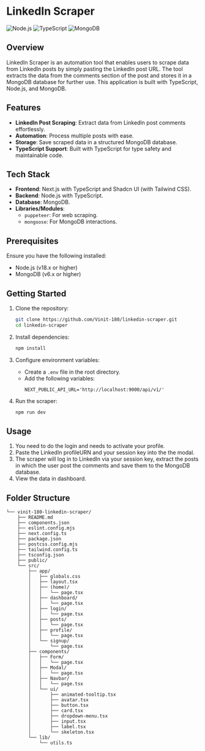 # LinkedIn Scraper
![Node.js](https://img.shields.io/badge/node.js-v19.x-brightgreen)
![TypeScript](https://img.shields.io/badge/typescript-v5.x-blue)
![MongoDB](https://img.shields.io/badge/mongodb-v6.x-green)

## Overview

LinkedIn Scraper is an automation tool that enables users to scrape data from LinkedIn posts by simply pasting the LinkedIn post URL. The tool extracts the data from the comments section of the post and stores it in a MongoDB database for further use. This application is built with TypeScript, Node.js, and MongoDB.

## Features

- **LinkedIn Post Scraping**: Extract data from LinkedIn post comments effortlessly.
- **Automation**: Process multiple posts with ease.
- **Storage**: Save scraped data in a structured MongoDB database.
- **TypeScript Support**: Built with TypeScript for type safety and maintainable code.

## Tech Stack

- **Frontend**: Next.js with TypeScript and Shadcn UI (with Tailwind CSS).
- **Backend**: Node.js with TypeScript.
- **Database**: MongoDB.
- **Libraries/Modules**:
  - `puppeteer`: For web scraping.
  - `mongoose`: For MongoDB interactions.


## Prerequisites

Ensure you have the following installed:

- Node.js (v18.x or higher)
- MongoDB (v6.x or higher)

## Getting Started

1. Clone the repository:
   ```bash
   git clone https://github.com/Vinit-180/linkedin-scraper.git
   cd linkedin-scraper
   ```

2. Install dependencies:
   ```bash
   npm install
   ```

3. Configure environment variables:
   - Create a `.env` file in the root directory.
   - Add the following variables:
     ```env
     NEXT_PUBLIC_API_URL='http://localhost:9000/api/v1/'
     ```

4. Run the scraper:
   ```bash
   npm run dev
   ```

## Usage
1. You need to do the login and needs to activate your profile.
1. Paste the LinkedIn profileURN and your session key into the the modal.
2. The scraper will log in to LinkedIn via your session key, extract the posts in which the user post the comments and save them to the MongoDB database.
3. View the data in dashboard.

## Folder Structure

```
└── vinit-180-linkedin-scraper/
    ├── README.md
    ├── components.json
    ├── eslint.config.mjs
    ├── next.config.ts
    ├── package.json
    ├── postcss.config.mjs
    ├── tailwind.config.ts
    ├── tsconfig.json
    ├── public/
    └── src/
        ├── app/
        │   ├── globals.css
        │   ├── layout.tsx
        │   ├── (home)/
        │   │   └── page.tsx
        │   ├── dashboard/
        │   │   └── page.tsx
        │   ├── login/
        │   │   └── page.tsx
        │   ├── posts/
        │   │   └── page.tsx
        │   ├── profile/
        │   │   └── page.tsx
        │   └── signup/
        │       └── page.tsx
        ├── components/
        │   ├── Form/
        │   │   └── page.tsx
        │   ├── Modal/
        │   │   └── page.tsx
        │   ├── Navbar/
        │   │   └── page.tsx
        │   └── ui/
        │       ├── animated-tooltip.tsx
        │       ├── avatar.tsx
        │       ├── button.tsx
        │       ├── card.tsx
        │       ├── dropdown-menu.tsx
        │       ├── input.tsx
        │       ├── label.tsx
        │       └── skeleton.tsx
        └── lib/
            └── utils.ts
```